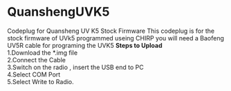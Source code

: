 # QuanshengUVK5
Codeplug for Quansheng UV K5 Stock Firmware 
This codeplug is for the stock firmware of UVk5 programmed useing CHIRP
you will need a Baofeng UV5R cable for programing the UVK5
**Steps to Upload** </br>
1.Download the *.img file </br>
2.Connect the Cable</br>
3.Switch on the radio , insert the USB end to PC</br>
4.Select COM Port</br>
5.Select Write to Radio.</br>
